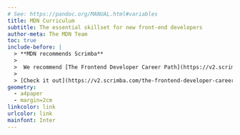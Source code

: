 ```yaml
---
# See: https://pandoc.org/MANUAL.html#variables
title: MDN Curriculum
subtitle: The essential skillset for new front-end developers
author-meta: The MDN Team
toc: true
include-before: |
  > **MDN recommends Scrimba**
  > 
  >  We recommend [The Frontend Developer Career Path](https://v2.scrimba.com/the-frontend-developer-career-path-c0j?via=mdn) from our learning partner, [Scrimba](https://scrimba.com/?via=mdn). This course provides a fun, interactive learning experience that teaches all of the MDN Curriculum Core and more.
  > 
  > [Check it out](https://v2.scrimba.com/the-frontend-developer-career-path-c0j?via=mdn)
geometry:
  - a4paper
  - margin=2cm
linkcolor: link
urlcolor: link
mainfont: Inter
---
```

